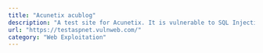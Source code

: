 ```yaml
---
title: "Acunetix acublog"
description: "A test site for Acunetix. It is vulnerable to SQL Injections, Cross-site Scripting (XSS), and more"
url: "https://testaspnet.vulnweb.com/"
category: "Web Exploitation"
---
```

